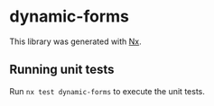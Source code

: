 # dynamic-forms

This library was generated with [Nx](https://nx.dev).

## Running unit tests

Run `nx test dynamic-forms` to execute the unit tests.
